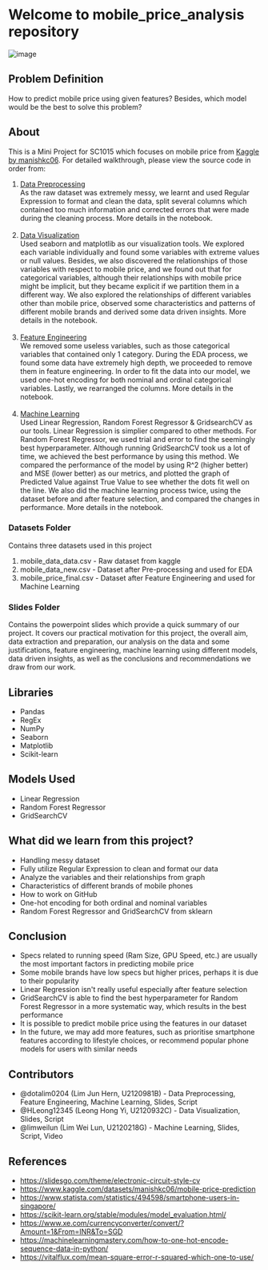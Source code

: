 # Welcome to mobile_price_analysis repository

![image](https://user-images.githubusercontent.com/50509341/163121347-e1b45718-4e46-417e-8f01-5ed60a8bf1eb.png)

## Problem Definition
How to predict mobile price using given features? Besides, which model would be the best to solve this problem?

## About

This is a Mini Project for SC1015 which focuses on mobile price from [Kaggle by manishkc06](https://www.kaggle.com/datasets/manishkc06/mobile-price-prediction). For detailed walkthrough, please view the source code in order from:

1. [Data Preprocessing](Data%20Preprocessing.ipynb) <br>As the raw dataset was extremely messy, we learnt and used Regular Expression to format and clean the data, split several columns which contained too much information and corrected errors that were made during the cleaning process. More details in the notebook.<br><br>
2. [Data Visualization](Exploratory%20Data%20Analysis.ipynb) <br>Used seaborn and matplotlib as our visualization tools. We explored each variable individually and found some variables with extreme values or null values. Besides, we also discovered the relationships of those variables with respect to mobile price, and we found out that for categorical variables, although their relationships with mobile price might be implicit, but they became explicit if we partition them in a different way. We also explored the relationships of different variables other than mobile price, observed some characteristics and patterns of different mobile brands and derived some data driven insights. More details in the notebook.<br><br>
3. [Feature Engineering](Feature%20Engineering.ipynb) <br> We removed some useless variables, such as those categorical variables that contained only 1 category. During the EDA process, we found some data have extremely high depth, we proceeded to remove them in feature engineering. In order to fit the data into our model, we used one-hot encoding for both nominal and ordinal categorical variables. Lastly, we rearranged the columns. More details in the notebook.<br><br>
4. [Machine Learning](Machine%20Learning.ipynb) <br> Used Linear Regression, Random Forest Regressor & GridsearchCV as our tools. Linear Regression is simplier compared to other methods. For Random Forest Regressor, we used trial and error to find the seemingly best hyperparameter. Although running GridSearchCV took us a lot of time, we achieved the best performance by using this method. We compared the performance of the model by using R^2 (higher better) and MSE (lower better) as our metrics, and plotted the graph of Predicted Value against True Value to see whether the dots fit well on the line. We also did the machine learning process twice, using the dataset before and after feature selection, and compared the changes in performance. More details in the notebook.

### Datasets Folder
Contains three datasets used in this project

1. mobile_data_data.csv - Raw dataset from kaggle
2. mobile_data_new.csv - Dataset after Pre-processing and used for EDA
3. mobile_price_final.csv - Dataset after Feature Engineering and used for Machine Learning

### Slides Folder
Contains the powerpoint slides which provide a quick summary of our project. It covers our practical motivation for this project, the overall aim, data extraction and preparation, our analysis on the data and some justifications, feature engineering, machine learning using different models, data driven insights, as well as the conclusions and recommendations we draw from our work.

## Libraries

- Pandas
- RegEx
- NumPy
- Seaborn
- Matplotlib
- Scikit-learn

## Models Used

- Linear Regression
- Random Forest Regressor
- GridSearchCV

## What did we learn from this project?

- Handling messy dataset
- Fully utilize Regular Expression to clean and format our data
- Analyze the variables and their relationships from graph
- Characteristics of different brands of mobile phones
- How to work on GitHub
- One-hot encoding for both ordinal and nominal variables
- Random Forest Regressor and GridSearchCV from sklearn

## Conclusion

- Specs related to running speed (Ram Size, GPU Speed, etc.) are usually the most important factors in predicting mobile price
- Some mobile brands have low specs but higher prices, perhaps it is due to their popularity
- Linear Regression isn't really useful especially after feature selection
- GridSearchCV is able to find the best hyperparameter for Random Forest Regressor in a more systematic way, which results in the best performance
- It is possible to predict mobile price using the features in our dataset
- In the future, we may add more features, such as prioritise smartphone features according to lifestyle choices, or recommend popular phone models for users with similar needs

## Contributors

- @dotalim0204 (Lim Jun Hern, U2120981B) - Data Preprocessing, Feature Engineering, Machine Learning, Slides, Script
- @HLeong12345 (Leong Hong Yi, U2120932C) - Data Visualization, Slides, Script
- @limweilun (Lim Wei Lun, U2120218G) - Machine Learning, Slides, Script, Video

## References
- <https://slidesgo.com/theme/electronic-circuit-style-cv>
- <https://www.kaggle.com/datasets/manishkc06/mobile-price-prediction>
- <https://www.statista.com/statistics/494598/smartphone-users-in-singapore/>
- <https://scikit-learn.org/stable/modules/model_evaluation.html/>
- <https://www.xe.com/currencyconverter/convert/?Amount=1&From=INR&To=SGD>
- <https://machinelearningmastery.com/how-to-one-hot-encode-sequence-data-in-python/>
- <https://vitalflux.com/mean-square-error-r-squared-which-one-to-use/>
